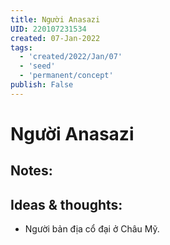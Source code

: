 ```yaml
---
title: Người Anasazi
UID: 220107231534
created: 07-Jan-2022
tags:
  - 'created/2022/Jan/07'
  - 'seed'
  - 'permanent/concept'
publish: False
---
```

# Người Anasazi

## Notes:


## Ideas & thoughts:
- Người bản địa cổ đại ở Châu Mỹ.

